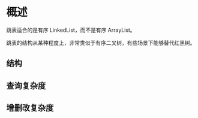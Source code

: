 # 概述

跳表适合的是有序 LinkedList，而不是有序 ArrayList。  

跳表的结构从某种程度上，非常类似于有序二叉树，有些场景下能够替代红黑树。  

## 结构

## 查询复杂度

## 增删改复杂度